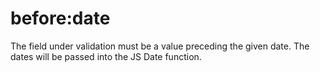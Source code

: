 # before:date

The field under validation must be a value preceding the given date. The dates will be passed into the JS Date function.
